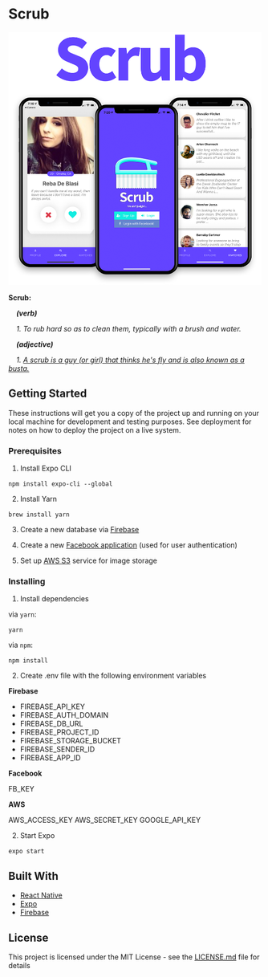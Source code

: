 # Scrub

![Scrub](./assets/scrub-readme-header.png)

**Scrub:**

&nbsp;&nbsp;&nbsp;&nbsp;_**(verb)**_

&nbsp;&nbsp;&nbsp;&nbsp;_1. To rub hard so as to clean them, typically with a brush and water._

&nbsp;&nbsp;&nbsp;&nbsp;_**(adjective)**_

&nbsp;&nbsp;&nbsp;&nbsp;_1. [A scrub is a guy (or girl) that thinks he's fly and is also known as a busta.](https://genius.com/Tlc-no-scrubs-lyrics)_

## Getting Started

These instructions will get you a copy of the project up and running on your local machine for development and testing purposes. See deployment for notes on how to deploy the project on a live system.

### Prerequisites

1. Install Expo CLI
```
npm install expo-cli --global
```
2. Install Yarn
```
brew install yarn
```

3. Create a new database via [Firebase](https://firebase.google.com/)

4. Create a new [Facebook application](https://developers.facebook.com/apps) (used for user authentication)

5. Set up [AWS S3](https://aws.amazon.com/s3/) service for image storage

### Installing

1. Install dependencies

via `yarn`:
```
yarn
```

via `npm`:
```
npm install
```

2. Create .env file with the following environment variables

**Firebase**

* FIREBASE_API_KEY
* FIREBASE_AUTH_DOMAIN
* FIREBASE_DB_URL
* FIREBASE_PROJECT_ID
* FIREBASE_STORAGE_BUCKET
* FIREBASE_SENDER_ID
* FIREBASE_APP_ID

**Facebook**

FB_KEY

**AWS**

AWS_ACCESS_KEY
AWS_SECRET_KEY
GOOGLE_API_KEY

2. Start Expo
```
expo start
```

## Built With

* [React Native](https://facebook.github.io/react-native/)
* [Expo](https://expo.io/)
* [Firebase](https://firebase.google.com/) 

## License

This project is licensed under the MIT License - see the [LICENSE.md](LICENSE.md) file for details
